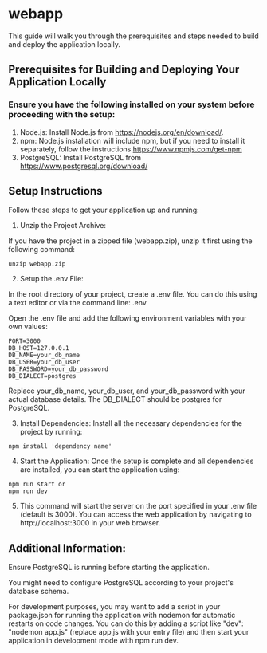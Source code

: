 # webapp

 This guide will walk you through the prerequisites and steps needed to build and deploy the application locally.

## Prerequisites for Building and Deploying Your Application Locally

### Ensure you have the following installed on your system before proceeding with the setup:


1. Node.js: Install Node.js from https://nodejs.org/en/download/.
2. npm: Node.js installation will include npm, but if you need to install it separately, follow the instructions https://www.npmjs.com/get-npm
3. PostgreSQL: Install PostgreSQL from https://www.postgresql.org/download/


## Setup Instructions
Follow these steps to get your application up and running:

1. Unzip the Project Archive:

If you have the project in a zipped file (webapp.zip), unzip it first using the following command:

````
unzip webapp.zip
````

2. Setup the .env File:

In the root directory of your project, create a .env file. You can do this using a text editor or via the command line:
 .env

Open the .env file and add the following environment variables with your own values:

````
PORT=3000
DB_HOST=127.0.0.1
DB_NAME=your_db_name
DB_USER=your_db_user
DB_PASSWORD=your_db_password
DB_DIALECT=postgres

````
Replace your_db_name, your_db_user, and your_db_password with your actual database details. The DB_DIALECT should be postgres for PostgreSQL.


3. Install Dependencies:
Install all the necessary dependencies for the project by running:

````
npm install 'dependency name'
````

4. Start the Application:
Once the setup is complete and all dependencies are installed, you can start the application using:

````
npm run start or 
npm run dev
````

5. This command will start the server on the port specified in your .env file (default is 3000). You can access the web application by navigating to http://localhost:3000 in your web browser.

## Additional Information:

Ensure PostgreSQL is running before starting the application.

You might need to configure PostgreSQL according to your project's database schema.

For development purposes, you may want to add a script in your package.json for running the application with nodemon for automatic restarts on code changes. You can do this by adding a script like "dev": "nodemon app.js" (replace app.js with your entry file) and then start your application in development mode with npm run dev.